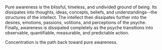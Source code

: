 Pure awareness is the blissful, timeless, and undivided ground of being. Its dissipates into thoughts, ideas, concepts, beliefs, and understandings--the structures of the intellect. The intellect then dissipates further into the desires, emotions, passions, volitions, and perceptions of the psyche. Finally, awareness is dissipated completely as the psyche transitions into observable, quantifiable, measurable, and predictable action.

Concentration is the path back toward pure awareness. 

